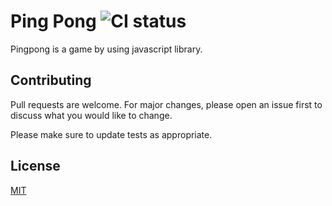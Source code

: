 

# Ping Pong ![CI status](https://img.shields.io/badge/build-passing-brightgreen.svg)

Pingpong is a game by using javascript library.



## Contributing
Pull requests are welcome. For major changes, please open an issue first to discuss what you would like to change.

Please make sure to update tests as appropriate.

## License
[MIT](https://choosealicense.com/licenses/mit/)
